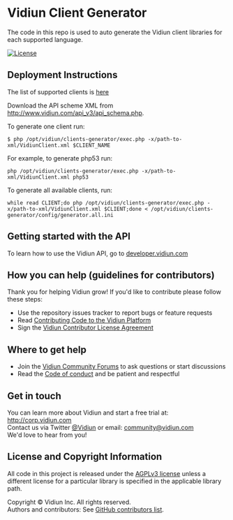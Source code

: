 # Vidiun Client Generator
The code in this repo is used to auto generate the Vidiun client libraries for each supported language.

[![License](https://img.shields.io/badge/license-AGPLv3-blue.svg)](http://www.gnu.org/licenses/agpl-3.0.html)

## Deployment Instructions
The list of supported clients is [here](config/generator.all.ini)

Download the API scheme XML from http://www.vidiun.com/api_v3/api_schema.php.

To generate one client run:
```
$ php /opt/vidiun/clients-generator/exec.php -x/path-to-xml/VidiunClient.xml $CLIENT_NAME
```

For example, to generate php53 run:
```
php /opt/vidiun/clients-generator/exec.php -x/path-to-xml/VidiunClient.xml php53
```

To generate all available clients, run:
```
while read CLIENT;do php /opt/vidiun/clients-generator/exec.php -x/path-to-xml/VidiunClient.xml $CLIENT;done < /opt/vidiun/clients-generator/config/generator.all.ini
```

## Getting started with the API
To learn how to use the Vidiun API, go to [developer.vidiun.com](https://developer.vidiun.com/)

## How you can help (guidelines for contributors) 
Thank you for helping Vidiun grow! If you'd like to contribute please follow these steps:
* Use the repository issues tracker to report bugs or feature requests
* Read [Contributing Code to the Vidiun Platform](https://github.com/vidiun/platform-install-packages/blob/master/doc/Contributing-to-the-Vidiun-Platform.md)
* Sign the [Vidiun Contributor License Agreement](https://agentcontribs.vidiun.org/)

## Where to get help
* Join the [Vidiun Community Forums](https://forum.vidiun.org/) to ask questions or start discussions
* Read the [Code of conduct](https://forum.vidiun.org/faq) and be patient and respectful

## Get in touch
You can learn more about Vidiun and start a free trial at: http://corp.vidiun.com    
Contact us via Twitter [@Vidiun](https://twitter.com/Vidiun) or email: community@vidiun.com  
We'd love to hear from you!

## License and Copyright Information
All code in this project is released under the [AGPLv3 license](http://www.gnu.org/licenses/agpl-3.0.html) unless a different license for a particular library is specified in the applicable library path.   

Copyright © Vidiun Inc. All rights reserved.   
Authors and contributors: See [GitHub contributors list](https://github.com/vidiun/clients-generator/graphs/contributors).  
